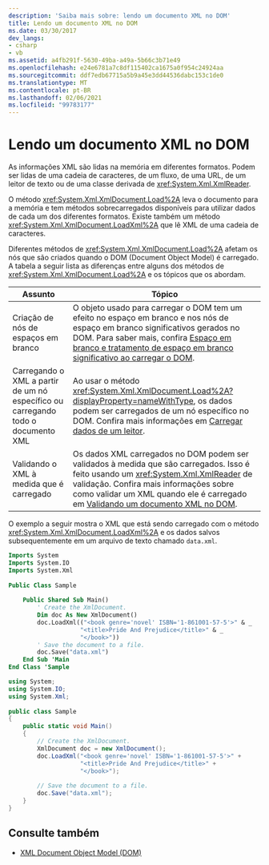 ```yaml
---
description: 'Saiba mais sobre: lendo um documento XML no DOM'
title: Lendo um documento XML no DOM
ms.date: 03/30/2017
dev_langs:
- csharp
- vb
ms.assetid: a4fb291f-5630-49ba-a49a-5b66c3b71e49
ms.openlocfilehash: e24e6781a7c8df115402ca1675a0f954c24924aa
ms.sourcegitcommit: ddf7edb67715a5b9a45e3dd44536dabc153c1de0
ms.translationtype: MT
ms.contentlocale: pt-BR
ms.lasthandoff: 02/06/2021
ms.locfileid: "99783177"
---
```

# <a name="reading-an-xml-document-into-the-dom"></a>Lendo um documento XML no DOM

As informações XML são lidas na memória em diferentes formatos. Podem ser lidas de uma cadeia de caracteres, de um fluxo, de uma URL, de um leitor de texto ou de uma classe derivada de <xref:System.Xml.XmlReader>.  
  
 O método <xref:System.Xml.XmlDocument.Load%2A> leva o documento para a memória e tem métodos sobrecarregados disponíveis para utilizar dados de cada um dos diferentes formatos. Existe também um método <xref:System.Xml.XmlDocument.LoadXml%2A> que lê XML de uma cadeia de caracteres.  
  
 Diferentes métodos de <xref:System.Xml.XmlDocument.Load%2A> afetam os nós que são criados quando o DOM (Document Object Model) é carregado. A tabela a seguir lista as diferenças entre alguns dos métodos de <xref:System.Xml.XmlDocument.Load%2A> e os tópicos que os abordam.  
  
|Assunto|Tópico|  
|-------------|-----------|  
|Criação de nós de espaços em branco|O objeto usado para carregar o DOM tem um efeito no espaço em branco e nos nós de espaço em branco significativos gerados no DOM. Para saber mais, confira [Espaço em branco e tratamento de espaço em branco significativo ao carregar o DOM](white-space-and-significant-white-space-handling-when-loading-the-dom.md).|  
|Carregando o XML a partir de um nó específico ou carregando todo o documento XML|Ao usar o método <xref:System.Xml.XmlDocument.Load%2A?displayProperty=nameWithType>, os dados podem ser carregados de um nó específico no DOM. Confira mais informações em [Carregar dados de um leitor](load-data-from-a-reader.md).|  
|Validando o XML à medida que é carregado|Os dados XML carregados no DOM podem ser validados à medida que são carregados. Isso é feito usando um <xref:System.Xml.XmlReader> de validação. Confira mais informações sobre como validar um XML quando ele é carregado em [Validando um documento XML no DOM](validating-an-xml-document-in-the-dom.md).|  
  
 O exemplo a seguir mostra o XML que está sendo carregado com o método <xref:System.Xml.XmlDocument.LoadXml%2A> e os dados salvos subsequentemente em um arquivo de texto chamado `data.xml`.  
  
```vb  
Imports System  
Imports System.IO  
Imports System.Xml  
  
Public Class Sample  
  
    Public Shared Sub Main()  
        ' Create the XmlDocument.  
        Dim doc As New XmlDocument()  
        doc.LoadXml(("<book genre='novel' ISBN='1-861001-57-5'>" & _  
                    "<title>Pride And Prejudice</title>" & _  
                    "</book>"))  
        ' Save the document to a file.  
        doc.Save("data.xml")  
    End Sub 'Main  
End Class 'Sample  
```  
  
```csharp  
using System;  
using System.IO;  
using System.Xml;  
  
public class Sample  
{  
    public static void Main()  
    {  
        // Create the XmlDocument.  
        XmlDocument doc = new XmlDocument();  
        doc.LoadXml("<book genre='novel' ISBN='1-861001-57-5'>" +  
                    "<title>Pride And Prejudice</title>" +  
                    "</book>");  
  
        // Save the document to a file.  
        doc.Save("data.xml");  
    }  
}  
```  
  
## <a name="see-also"></a>Consulte também

- [XML Document Object Model (DOM)](xml-document-object-model-dom.md)
